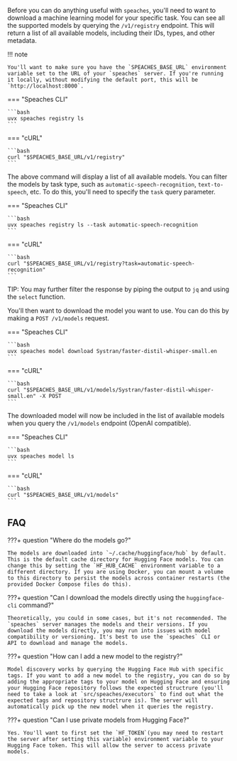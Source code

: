 Before you can do anything useful with `speaches`, you'll need to want to download a machine learning model for your specific task. You can see all the supported models by querying the `/v1/registry` endpoint. This will return a list of all available models, including their IDs, types, and other metadata.

!!! note

    You'll want to make sure you have the `SPEACHES_BASE_URL` environment variable set to the URL of your `speaches` server. If you're running it locally, without modifying the default port, this will be `http://localhost:8000`.

=== "Speaches CLI"

    ```bash
    uvx speaches registry ls
    ```

=== "cURL"

    ```bash
    curl "$SPEACHES_BASE_URL/v1/registry"
    ```

The above command will display a list of all available models. You can filter the models by task type, such as `automatic-speech-recognition`, `text-to-speech`, etc. To do this, you'll need to specify the `task` query parameter.

=== "Speaches CLI"

    ```bash
    uvx speaches registry ls --task automatic-speech-recognition
    ```

=== "cURL"

    ```bash
    curl "$SPEACHES_BASE_URL/v1/registry?task=automatic-speech-recognition"
    ```

TIP: You may further filter the response by piping the output to `jq` and using the `select` function.

You'll then want to download the model you want to use. You can do this by making a `POST /v1/models` request.

=== "Speaches CLI"

    ```bash
    uvx speaches model download Systran/faster-distil-whisper-small.en
    ```

=== "cURL"

    ```bash
    curl "$SPEACHES_BASE_URL/v1/models/Systran/faster-distil-whisper-small.en" -X POST
    ```

The downloaded model will now be included in the list of available models when you query the `/v1/models` endpoint (OpenAI compatible).

=== "Speaches CLI"

    ```bash
    uvx speaches model ls
    ```

=== "cURL"

    ```bash
    curl "$SPEACHES_BASE_URL/v1/models"
    ```

## FAQ

???+ question "Where do the models go?"

    The models are downloaded into `~/.cache/huggingface/hub` by default. This is the default cache directory for Hugging Face models. You can change this by setting the `HF_HUB_CACHE` environment variable to a different directory. If you are using Docker, you can mount a volume to this directory to persist the models across container restarts (the provided Docker Compose files do this).

???+ question "Can I download the models directly using the `huggingface-cli` command?"

    Theoretically, you could in some cases, but it's not recommended. The `speaches` server manages the models and their versions. If you download the models directly, you may run into issues with model compatibility or versioning. It's best to use the `speaches` CLI or API to download and manage the models.

???+ question "How can I add a new model to the registry?"

    Model discovery works by querying the Hugging Face Hub with specific tags. If you want to add a new model to the registry, you can do so by adding the appropriate tags to your model on Hugging Face and ensuring your Hugging Face repository follows the expected structrure (you'll need to take a look at `src/speaches/executors` to find out what the expected tags and repository structrure is). The server will automatically pick up the new model when it queries the registry.

???+ question "Can I use private models from Hugging Face?"

    Yes. You'll want to first set the `HF_TOKEN`(you may need to restart the server after setting this variable) environment variable to your Hugging Face token. This will allow the server to access private models.
